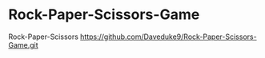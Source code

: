 # Rock-Paper-Scissors-Game
Rock-Paper-Scissors
https://github.com/Daveduke9/Rock-Paper-Scissors-Game.git
